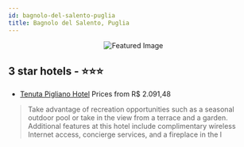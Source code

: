 ```yaml
---
id: bagnolo-del-salento-puglia
title: Bagnolo del Salento, Puglia
---
```


<center><img src="https://i.travelapi.com/hotels/10000000/9550000/9550000/9549972/ff4ee273_z.jpg" alt="Featured Image" /></center>


##  3 star hotels - ⭐️⭐️⭐️

-    [Tenuta Pigliano Hotel](https://us.hurb.com/hotels/bagnolo-del-salento/tenuta-pigliano-hotel-JNP-JP668037?cmp=18055) Prices from R$ 2.091,48
   > Take advantage of recreation opportunities such as a seasonal outdoor pool or take in the view from a terrace and a garden. Additional features at this hotel include complimentary wireless Internet access, concierge services, and a fireplace in the l
